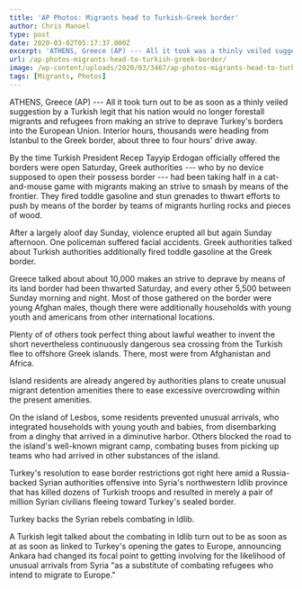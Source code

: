 ```yaml
---
title: 'AP Photos: Migrants head to Turkish-Greek border'
author: Chris Manoel
type: post
date: 2020-03-02T05:17:37.000Z
excerpt: 'ATHENS, Greece (AP) --- All it took was a thinly veiled suggestion by a Turkish official that his country would no longer prevent migrants and refugees from trying to cross Turkey''s borders into the European Union. Within hours, thousands were heading from Istanbul to the Greek border, about three to four hours'' drive away.By the&hellip;'
url: /ap-photos-migrants-head-to-turkish-greek-border/
image: /wp-content/uploads/2020/03/3467/ap-photos-migrants-head-to-turkish-greek-border.jpg
tags: [Migrants, Photos]
---
```


ATHENS, Greece (AP) --- All it took turn out to be as soon as a thinly veiled suggestion by a Turkish legit that his nation would no longer forestall migrants and refugees from making an strive to deprave Turkey's borders into the European Union. Interior hours, thousands were heading from Istanbul to the Greek border, about three to four hours' drive away.

By the time Turkish President Recep Tayyip Erdogan officially offered the borders were open Saturday, Greek authorities --- who by no device supposed to open their possess border --- had been taking half in a cat-and-mouse game with migrants making an strive to smash by means of the frontier. They fired toddle gasoline and stun grenades to thwart efforts to push by means of the border by teams of migrants hurling rocks and pieces of wood.

After a largely aloof day Sunday, violence erupted all but again Sunday afternoon. One policeman suffered facial accidents. Greek authorities talked about Turkish authorities additionally fired toddle gasoline at the Greek border.

Greece talked about about 10,000 makes an strive to deprave by means of its land border had been thwarted Saturday, and every other 5,500 between Sunday morning and night. Most of those gathered on the border were young Afghan males, though there were additionally households with young youth and americans from other international locations.

Plenty of of others took perfect thing about lawful weather to invent the short nevertheless continuously dangerous sea crossing from the Turkish flee to offshore Greek islands. There, most were from Afghanistan and Africa.

Island residents are already angered by authorities plans to create unusual migrant detention amenities there to ease excessive overcrowding within the present amenities.

On the island of Lesbos, some residents prevented unusual arrivals, who integrated households with young youth and babies, from disembarking from a dinghy that arrived in a diminutive harbor. Others blocked the road to the island's well-known migrant camp, combating buses from picking up teams who had arrived in other substances of the island.

Turkey's resolution to ease border restrictions got right here amid a Russia-backed Syrian authorities offensive into Syria's northwestern Idlib province that has killed dozens of Turkish troops and resulted in merely a pair of million Syrian civilians fleeing toward Turkey's sealed border.

Turkey backs the Syrian rebels combating in Idlib.

A Turkish legit talked about the combating in Idlib turn out to be as soon as at as soon as linked to Turkey's opening the gates to Europe, announcing Ankara had changed its focal point to getting involving for the likelihood of unusual arrivals from Syria "as a substitute of combating refugees who intend to migrate to Europe."
